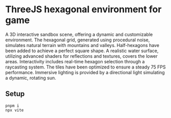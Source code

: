 # ThreeJS hexagonal environment for game


A 3D interactive sandbox scene, offering a dynamic and customizable environment. The hexagonal grid, generated using procedural noise, simulates natural terrain with mountains and valleys. Half-hexagons have been added to achieve a perfect square shape. A realistic water surface, utilizing advanced shaders for reflections and textures, covers the lower areas. Interactivity includes real-time hexagon selection through a raycasting system. The tiles have been optimized to ensure a steady 75 FPS performance. Immersive lighting is provided by a directional light simulating a dynamic, rotating sun.

## Setup
```Shell
pnpm i
npx vite
```